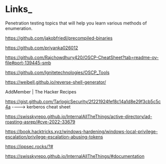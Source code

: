 # Links_
Penetration testing topics that will help you learn various methods of enumeration.

https://github.com/jakobfriedl/precompiled-binaries

https://github.com/priyanka026012

https://github.com/Rajchowdhury420/OSCP-CheatSheet?tab=readme-ov-file#port-139445-smb

https://github.com/Ignitetechnologies/OSCP_Tools

https://weibell.github.io/reverse-shell-generator/

AddMember | The Hacker Recipes

https://gist.github.com/TarlogicSecurity/2f221924fef8c14a1d8e29f3cb5c5c4a  ----> kerberos cheat sheet

https://swisskyrepo.github.io/InternalAllTheThings/active-directory/ad-roasting-asrep/#cve-2022-33679

https://book.hacktricks.xyz/windows-hardening/windows-local-privilege-escalation/privilege-escalation-abusing-tokens

https://ippsec.rocks/?#

https://swisskyrepo.github.io/InternalAllTheThings/#documentation

